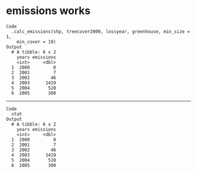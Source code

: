 # emissions works

    Code
      .calc_emissions(shp, treecover2000, lossyear, greenhouse, min_size = 1,
        min_cover = 10)
    Output
      # A tibble: 6 x 2
        years emissions
        <int>     <dbl>
      1  2000         0
      2  2001         7
      3  2002        46
      4  2003      1419
      5  2004       528
      6  2005       300

---

    Code
      stat
    Output
      # A tibble: 6 x 2
        years emissions
        <int>     <dbl>
      1  2000         0
      2  2001         7
      3  2002        46
      4  2003      1419
      5  2004       528
      6  2005       300


